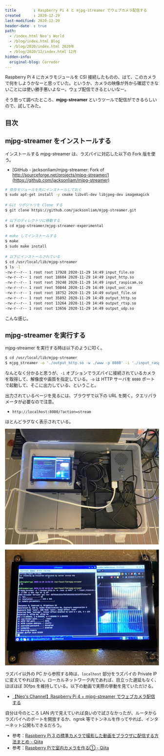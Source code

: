 ```yaml
---
title        : Raspberry Pi 4 と mjpg-streamer でウェブカメラ配信する
created      : 2020-12-29
last-modified: 2020-12-29
header-date  : true
path:
  - /index.html Neo's World
  - /blog/index.html Blog
  - /blog/2020/index.html 2020年
  - /blog/2020/12/index.html 12月
hidden-info:
  original-blog: Corredor
---
```


Raspberry Pi 4 にカメラモジュールを CSI 接続したものの、はて、このカメラで何をしようかなーと思っていた。というか、カメラの映像が外から確認できないことには使い勝手悪いよなー。ウェブ配信できるといいなー。

そう思って調べたところ、__mjpg-streamer__ というツールで配信ができるらしいので、試してみた。

## 目次

## mjpg-streamer をインストールする

インストールする mjpg-streamer は、ラズパイに対応した以下の Fork 版を使う。

- [GitHub - jacksonliam/mjpg-streamer: Fork of http://sourceforge.net/projects/mjpg-streamer/](https://github.com/jacksonliam/mjpg-streamer)

```bash
# 依存モジュールを先にインストールしておく
$ sudo apt-get install -y cmake libv4l-dev libjpeg-dev imagemagick

# Git リポジトリを Clone する
$ git clone https://github.com/jacksonliam/mjpg-streamer.git

# 以下のディレクトリに移動する
$ cd mjpg-streamer/mjpg-streamer-experimental

# make してインストールする
$ make
$ sudo make install

# 以下にインストールされている
$ cd /usr/local/lib/mjpg-streamer
$ ls -l
-rw-r--r-- 1 root root 17928 2020-11-29 14:49 input_file.so
-rw-r--r-- 1 root root 18604 2020-11-29 14:49 input_http.so
-rw-r--r-- 1 root root 39248 2020-11-29 14:49 input_raspicam.so
-rw-r--r-- 1 root root 50844 2020-11-29 14:49 input_uvc.so
-rw-r--r-- 1 root root 18752 2020-11-29 14:49 output_file.so
-rw-r--r-- 1 root root 35892 2020-11-29 14:49 output_http.so
-rw-r--r-- 1 root root 13264 2020-11-29 14:49 output_rtsp.so
-rw-r--r-- 1 root root 13656 2020-11-29 14:49 output_udp.so
```

こんな感じ。

## mjpg-streamer を実行する

mjpg-streamer を実行する時は以下のように叩く。

```bash
$ cd /usr/local/lib/mjpg-streamer
$ mjpg_streamer -o './output_http.so -w ./www -p 8080' -i './input_raspicam.so -x 640 -y 480 -fps 30 -q 10'
```

なんとなく分かると思うが、`-i` オプションでラズパイに接続されているカメラを取得して、解像度や画質を指定している。`-o` は HTTP サーバを `8080` ポートで起動して、そこに出力している、ということ。

出力されているページを見るには、ブラウザで以下の URL を開く。クエリパラメータが必要なので注意。

- `http://localhost:8080/?action=stream`

ほとんどラグなく表示されている。

![動いている様子](29-02-01.jpg)

![右半分にカメラの様子が映っている](29-02-02.jpg)

ラズパイ以外の PC から参照する時は、`localhost` 部分をラズパイの Private IP に変えてやれば良い。ローカルネットワーク内であれば、目立った遅延もなく、ほぼほぼ 30fps を維持している。以下の動画で実際の挙動を見ていただける。

- [【Neo's Channel】Raspberry Pi 4 + mjpg-streamer でウェブカメラ配信する](https://youtube.com/watch?v=IX1vX1PagUo)

自分は今のところ LAN 内で見えていれば良いので試さなかったが、ルータからラズパイへのポートを開放するか、ngrok 等でトンネルを作ってやれば、インターネット公開もできるだろう。

- 参考：[Raspberry Pi 3 の標準カメラで撮影した動画をブラウザに配信する方法まとめ - Qiita](https://qiita.com/okaxaki/items/72226a0b0f5fab0ec9e9)
- 参考：[Raspberry Piで室内カメラを作る① - Qiita](https://qiita.com/henjiganai/items/b491e498d7d367306cd5)
